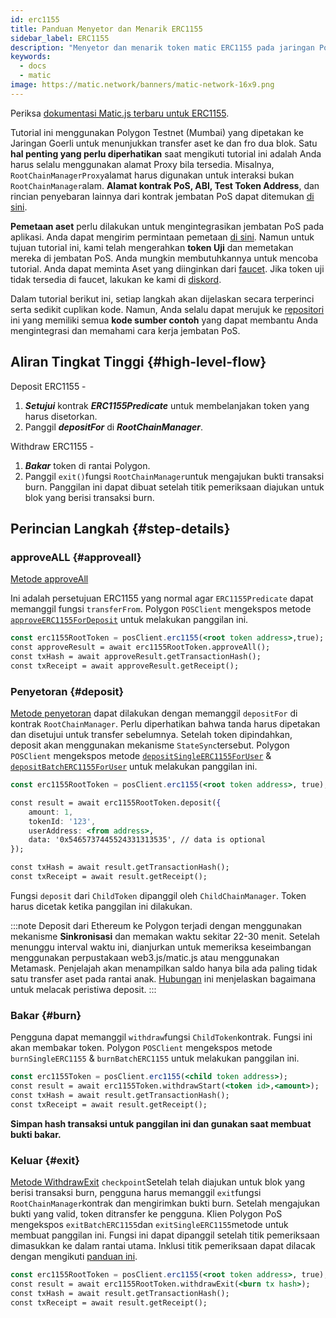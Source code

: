 ```yaml
---
id: erc1155
title: Panduan Menyetor dan Menarik ERC1155
sidebar_label: ERC1155
description: "Menyetor dan menarik token matic ERC1155 pada jaringan Polygon."
keywords:
  - docs
  - matic
image: https://matic.network/banners/matic-network-16x9.png
---
```


Periksa [dokumentasi Matic.js terbaru untuk ERC1155](https://maticnetwork.github.io/matic.js/docs/pos/erc1155/).

Tutorial ini menggunakan Polygon Testnet (Mumbai) yang dipetakan ke Jaringan Goerli untuk menunjukkan transfer aset ke dan fro dua blok. Satu **hal penting yang perlu diperhatikan** saat mengikuti tutorial ini adalah Anda harus selalu menggunakan alamat Proxy bila tersedia. Misalnya, `RootChainManagerProxy`alamat harus digunakan untuk interaksi bukan `RootChainManager`alam. **Alamat kontrak PoS, ABI, Test Token Address**, dan rincian penyebaran lainnya dari kontrak jembatan PoS dapat ditemukan [di sini](/docs/develop/ethereum-polygon/pos/deployment).

**Pemetaan aset** perlu dilakukan untuk mengintegrasikan jembatan PoS pada aplikasi. Anda dapat mengirim permintaan pemetaan [di sini](/docs/develop/ethereum-polygon/submit-mapping-request). Namun untuk tujuan tutorial ini, kami telah mengerahkan **token Uji** dan memetakan mereka di jembatan PoS. Anda mungkin membutuhkannya untuk mencoba tutorial. Anda dapat meminta Aset yang diinginkan dari [faucet](https://faucet.polygon.technology/). Jika token uji tidak tersedia di faucet, lakukan ke kami di [diskord](https://discord.com/invite/0xPolygon).

Dalam tutorial berikut ini, setiap langkah akan dijelaskan secara terperinci serta sedikit cuplikan kode. Namun, Anda selalu dapat merujuk ke [repositori](https://github.com/maticnetwork/matic.js/tree/master/examples/pos) ini yang memiliki semua **kode sumber contoh** yang dapat membantu Anda mengintegrasi dan memahami cara kerja jembatan PoS.

## Aliran Tingkat Tinggi {#high-level-flow}

Deposit ERC1155 -

1. **_Setujui_** kontrak **_ERC1155Predicate_** untuk membelanjakan token yang harus disetorkan.
2. Panggil **_depositFor_** di **_RootChainManager_**.

Withdraw ERC1155 -

1. **_Bakar_** token di rantai Polygon.
2. Panggil `exit()`fungsi `RootChainManager`untuk mengajukan bukti transaksi burn. Panggilan ini dapat dibuat setelah titik pemeriksaan diajukan untuk blok yang berisi transaksi burn.

## Perincian Langkah {#step-details}

### approveALL {#approveall}

[Metode approveAll](https://maticnetwork.github.io/matic.js/docs/pos/erc1155/approve-all/)

Ini adalah persetujuan ERC1155 yang normal agar `ERC1155Predicate` dapat memanggil fungsi `transferFrom`. Polygon `POSClient` mengekspos metode [`approveERC1155ForDeposit`](https://github.com/maticnetwork/matic.js/blob/4bf4fa9438d56c9b5c282f456aa2c24f6ff6083d/src/index.ts#L231) untuk melakukan panggilan ini.

```jsx
const erc1155RootToken = posClient.erc1155(<root token address>,true);
const approveResult = await erc1155RootToken.approveAll();
const txHash = await approveResult.getTransactionHash();
const txReceipt = await approveResult.getReceipt();

```

### Penyetoran {#deposit}

[Metode penyetoran](https://maticnetwork.github.io/matic.js/docs/pos/erc1155/deposit/) dapat dilakukan dengan memanggil `depositFor` di kontrak  `RootChainManager`. Perlu diperhatikan bahwa tanda harus dipetakan dan disetujui untuk transfer sebelumnya. Setelah token dipindahkan, deposit akan menggunakan mekanisme `StateSync`tersebut. Polygon `POSClient` mengekspos metode [`depositSingleERC1155ForUser`](https://github.com/maticnetwork/matic.js/blob/4bf4fa9438d56c9b5c282f456aa2c24f6ff6083d/src/index.ts#L245) & [`depositBatchERC1155ForUser`](https://github.com/maticnetwork/matic.js/blob/4bf4fa9438d56c9b5c282f456aa2c24f6ff6083d/src/index.ts#L259) untuk melakukan panggilan ini.

```jsx
const erc1155RootToken = posClient.erc1155(<root token address>, true);

const result = await erc1155RootToken.deposit({
    amount: 1,
    tokenId: '123',
    userAddress: <from address>,
    data: '0x5465737445524331313535', // data is optional
});

const txHash = await result.getTransactionHash();
const txReceipt = await result.getReceipt();
```

Fungsi `deposit` dari `ChildToken` dipanggil oleh `ChildChainManager`. Token harus dicetak ketika panggilan ini dilakukan.

:::note
Deposit dari Ethereum ke Polygon terjadi dengan menggunakan mekanisme **Sinkronisasi** dan memakan waktu sekitar 22-30 menit. Setelah menunggu interval waktu ini, dianjurkan untuk memeriksa keseimbangan menggunakan perpustakaan web3.js/matic.js atau menggunakan Metamask. Penjelajah akan menampilkan saldo hanya bila ada paling tidak satu transfer aset pada rantai anak. [Hubungan](/docs/develop/ethereum-polygon/pos/deposit-withdraw-event-pos) ini menjelaskan bagaimana untuk melacak peristiwa deposit.
:::

### Bakar {#burn}

Pengguna dapat memanggil `withdraw`fungsi `ChildToken`kontrak. Fungsi ini akan membakar token. Polygon `POSClient` mengekspos metode `burnSingleERC1155` & `burnBatchERC1155` untuk melakukan panggilan ini.

```jsx
const erc1155Token = posClient.erc1155(<child token address>);
const result = await erc1155Token.withdrawStart(<token id>,<amount>);
const txHash = await result.getTransactionHash();
const txReceipt = await result.getReceipt();
```

**Simpan hash transaksi untuk panggilan ini dan gunakan saat membuat bukti bakar.**

### Keluar {#exit}

[Metode WithdrawExit](https://maticnetwork.github.io/matic.js/docs/pos/erc1155/withdraw-exit/)
`checkpoint`Setelah telah diajukan untuk blok yang berisi transaksi burn, pengguna harus memanggil `exit`fungsi `RootChainManager`kontrak dan mengirimkan bukti burn. Setelah mengajukan bukti yang valid, token ditransfer ke pengguna. Klien Polygon PoS mengekspos `exitBatchERC1155`dan `exitSingleERC1155`metode untuk membuat panggilan ini. Fungsi ini dapat dipanggil setelah titik pemeriksaan dimasukkan ke dalam rantai utama. Inklusi titik pemeriksaan dapat dilacak dengan mengikuti [panduan ini](/docs/develop/ethereum-polygon/pos/deposit-withdraw-event-pos.md#checkpoint-events).

```jsx
const erc1155RootToken = posClient.erc1155(<root token address>, true);
const result = await erc1155RootToken.withdrawExit(<burn tx hash>);
const txHash = await result.getTransactionHash();
const txReceipt = await result.getReceipt();
```

